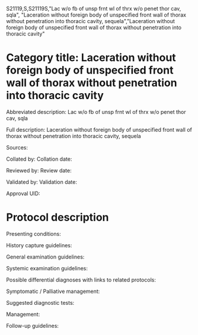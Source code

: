 S21119,S,S21119S,"Lac w/o fb of unsp frnt wl of thrx w/o penet thor cav, sqla", "Laceration without foreign body of unspecified front wall of thorax without penetration into thoracic cavity, sequela","Laceration without foreign body of unspecified front wall of thorax without penetration into thoracic cavity"
# Category title: Laceration without foreign body of unspecified front wall of thorax without penetration into thoracic cavity

Abbreviated description: Lac w/o fb of unsp frnt wl of thrx w/o penet thor cav, sqla

Full description: Laceration without foreign body of unspecified front wall of thorax without penetration into thoracic cavity, sequela

Sources:

Collated by:
Collation date:

Reviewed by:
Review date:

Validated by:
Validation date:

Approval UID:

# Protocol description

Presenting conditions:

History capture guidelines:

General examination guidelines:

Systemic examination guidelines:

Possible differential diagnoses with links to related protocols:

Symptomatic / Palliative management:

Suggested diagnostic tests:

Management:

Follow-up guidelines:
